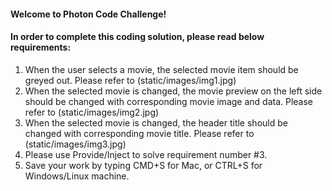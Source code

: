 #### Welcome to Photon Code Challenge!

#### In order to complete this coding solution, please read below requirements:

1. When the user selects a movie, the selected movie item should be greyed out. Please refer to (static/images/img1.jpg)
2. When the selected movie is changed, the movie preview on the left side should be changed with corresponding movie image and data. Please refer to (static/images/img2.jpg)
3. When the selected movie is changed, the header title should be changed with corresponding movie title. Please refer to (static/images/img3.jpg)
4. Please use Provide/Inject to solve requirement number #3.
5. Save your work by typing CMD+S for Mac, or CTRL+S for Windows/Linux machine.